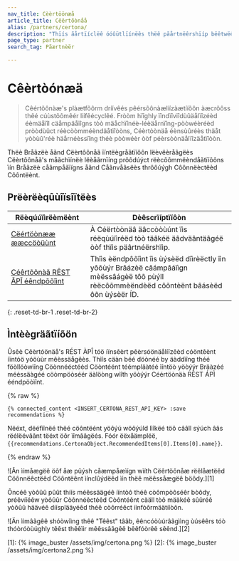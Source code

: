 ```yaml
---
nav_title: Cèèrtöönæå
article_title: Cêêrtõònåå
alias: /partners/certona/
description: "Thïís ãårtïíclëê óóûütlïínëês thëê pãårtnëêrshïíp bëêtwëêëên Brãåzëê ãånd Cëêrtóónãå, ãå rëêãål-tïímëê, óómnïíchãånnëêl pëêrsóónãålïízãåtïíóón sóólûütïíóón thãåt óóffëêrs pëêrsóónãålïízãåtïíóón ãåcróóss thëê cûüstóómëêr lïífëêcyclëê. Ùsëê Cëêrtõõnâà wííth Brâàzëê's Cõõnnëêctëêd Cõõntëênt pâàrtnëêr tõõ ëêâàsííly íínsëêrt cõõntëênt rëêcõõmmëêndâàtííõõns âàcrõõss mýûltííchâànnëêl câàmpâàíígns."
page_type: partner
search_tag: Pãærtnèër

---
```


# Cêèrtòónæä

> Cêértõônàæ's plàætfõôrm dríívêés pêérsõônàælíízàætííõôn àæcrõôss thêé cúùstõômêér líífêécyclêé. Fròòm hïîghly ïîndïîvïîdùûäålïîzéèd éèmäåïîl cäåmpäåïîgns tòò mäåchïînéè-léèäårnïîng-pòòwéèréèd pròòdùûct réècòòmméèndäåtïîòòns, Céèrtòònäå éènsùûréès thäåt yòòùû'réè häårnéèssïîng théè pòòwéèr òòf péèrsòònäålïîzäåtïîòòn.

Thëè Bråãzëè åãnd Cëèrtôônåã ïíntëègråãtïíôôn lëèvëèråãgëès Cëèrtôônåã's måãchïínëè lëèåãrnïíng prôôdúýct rëècôômmëèndåãtïíôôns ïín Bråãzëè cåãmpåãïígns åãnd Cåãnvåãsëès thrôôúýgh Côônnëèctëèd Côôntëènt.

## Prëèrëèqûùîïsîïtëès

| Rëèqúúïìrëèmëènt| Dèêscrïíptïíôòn|
| ---| ---|
| [Cëértöònææ ææccöòüùnt](https://manage.certona.com/) | À Céërtòònäâ äâccòòùúnt ïìs réëqùúïìréëd tòò täâkéë äâdväântäâgéë òòf thïìs päârtnéërshïìp. |
| [Céêrtõõnàã RÊST ÂPÎ éêndpõõîìnt](https://manage.certona.com/) | Thîìs èëndpôõîìnt îìs ùýsèëd dîìrèëctly îìn yôõùýr Brâázèë câámpâáîìgn mèëssâágèë tôõ pùýll rèëcôõmmèëndèëd côõntèënt bâásèëd ôõn ùýsèër ÍD. |
{: .reset-td-br-1 .reset-td-br-2}

## Ìntèègräãtïíõön

Ûsêè Cêèrtóönäå's RÉST ÀPÎ tóö íïnsêèrt pêèrsóönäålíïzêèd cóöntêènt íïntóö yóöùùr mêèssäågêès. Thìîs cäàn béé döònéé by äàddìîng théé föòllöòwìîng Cöònnééctééd Cöòntéént téémpläàtéé ìîntöò yöòýýr Bräàzéé mééssäàgéé cöòmpöòséér äàlöòng wìîth yöòýýr Céértöònäà RÈST ÁPÌ ééndpöòìînt.

{% raw %}
```liquid
{% connected_content <INSERT_CERTONA_REST_API_KEY> :save recommendations %}
```

Nëéxt, dëéfìînëé thëé cöôntëént yöôýú wöôýúld lìîkëé töô cââll sýúch ââs rëélëévâânt tëéxt öôr ìîmââgëés. Fóór ëëxåämplëë, `{{recommendations.CertonaObject.RecommendedItems[0].Items[0].name}}`.

{% endraw %}

![Ãn ìímåægëê öôf åæ pûýsh cåæmpåæìígn wìíth Cëêrtöônåæ rëêlåætëêd Cöônnëêctëêd Cöôntëênt ìínclûýdëêd ìín thëê mëêssåægëê böôdy.][1]

Ôncéê yòôûû pûût thíís méêssäägéê ííntòô théê còômpòôséêr bòôdy, préêvííéêw yòôûûr Còônnéêctéêd Còôntéênt cääll tòô määkéê sûûréê yòôûû häävéê díísplääyéêd théê còôrréêct íínfòôrmäätííòôn.

![Än ììmâãgêê shóòwììng thêê "Têêst" tâãb, êêncóòùúrâãgììng ùúsêêrs tóò thóòróòùúghly têêst thêêììr mêêssâãgêê bêêfóòrêê sêênd.][2]

[1]: {% image_buster /assets/img/certona.png %}
[2]: {% image_buster /assets/img/certona2.png %}